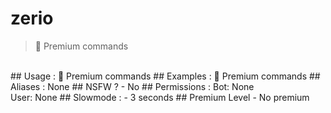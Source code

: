 # zerio

> 👑 Premium commands

<br>
## Usage :
👑 Premium commands
## Examples :
👑 Premium commands
## Aliases :
None
## NSFW ?
- No
## Permissions :
Bot: None
<br>
User: None
## Slowmode :
- 3 seconds
## Premium Level
- No premium